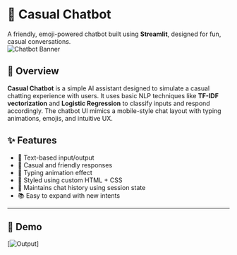 # 💬 Casual Chatbot
A friendly, emoji-powered chatbot built using **Streamlit**, designed for fun, casual conversations.  
![Chatbot Banner]() 

## 🧠 Overview

**Casual Chatbot** is a simple AI assistant designed to simulate a casual chatting experience with users. It uses basic NLP techniques like **TF-IDF vectorization** and **Logistic Regression** to classify inputs and respond accordingly. The chatbot UI mimics a mobile-style chat layout with typing animations, emojis, and intuitive UX.

## ✨ Features

- 🧾 Text-based input/output
- 💖 Casual and friendly responses
- 💬 Typing animation effect
- 🎨 Styled using custom HTML + CSS
- 🔁 Maintains chat history using session state
- 📚 Easy to expand with new intents

---

## 📸 Demo

[![Output](https://drive.google.com/file/d/1HnwfVt1DCZQYJrhy8BeuaIkbWDsNP6lR/view?usp=sharing)]

